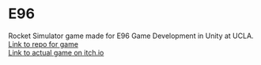 # E96
Rocket Simulator game made for E96 Game Development in Unity at UCLA.  
[Link to repo for game](https://github.com/skylarshi123/RocketSimulator.git)  
[Link to actual game on itch.io](https://sredifer.itch.io/rocket-simulator)
